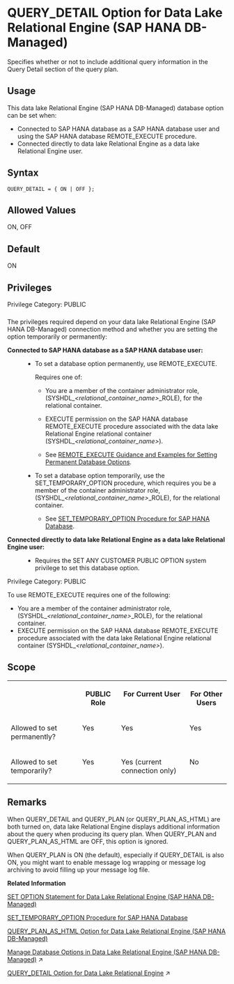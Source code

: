 <!-- loio4aa5427fd7c64273ae3b7d06a5c33ce8 -->

# QUERY\_DETAIL Option for Data Lake Relational Engine \(SAP HANA DB-Managed\)

Specifies whether or not to include additional query information in the Query Detail section of the query plan.



<a name="loio4aa5427fd7c64273ae3b7d06a5c33ce8__section_dzz_4jj_kyb"/>

## Usage

This data lake Relational Engine \(SAP HANA DB-Managed\) database option can be set when:

-   Connected to SAP HANA database as a SAP HANA database user and using the SAP HANA database REMOTE\_EXECUTE procedure.
-   Connected directly to data lake Relational Engine as a data lake Relational Engine user.



<a name="loio4aa5427fd7c64273ae3b7d06a5c33ce8__section_kcr_nct_lrb"/>

## Syntax

```
QUERY_DETAIL = { ON | OFF };
```



<a name="loio4aa5427fd7c64273ae3b7d06a5c33ce8__section_q21_4ct_lrb"/>

## Allowed Values

ON, OFF



<a name="loio4aa5427fd7c64273ae3b7d06a5c33ce8__section_w54_4ct_lrb"/>

## Default

ON



<a name="loio4aa5427fd7c64273ae3b7d06a5c33ce8__section_tcc_vsb_dxb"/>

## Privileges

Privilege Category: PUBLIC



### 

The privileges required depend on your data lake Relational Engine \(SAP HANA DB-Managed\) connection method and whether you are setting the option temporarily or permanently:


<dl>
<dt><b>

Connected to SAP HANA database as a SAP HANA database user:

</b></dt>
<dd>

-   To set a database option permanently, use REMOTE\_EXECUTE.

    Requires one of:

    -   You are a member of the container administrator role, \(SYSHDL\_*<relational\_container\_name\>*\_ROLE\), for the relational container.
    -   EXECUTE permission on the SAP HANA database REMOTE\_EXECUTE procedure associated with the data lake Relational Engine relational container \(SYSHDL\_*<relational\_container\_name\>*\).

    -   See [REMOTE\_EXECUTE Guidance and Examples for Setting Permanent Database Options](remote-execute-guidance-and-examples-for-setting-permanent-database-options-0023bea.md).


-   To set a database option temporarily, use the SET\_TEMPORARY\_OPTION procedure, which requires you be a member of the container administrator role, \(SYSHDL\_*<relational\_container\_name\>*\_ROLE\), for the relational container.

    -   See [SET\_TEMPORARY\_OPTION Procedure for SAP HANA Database](../080-sap-hana-database-for-data-lake-relational-engine/set-temporary-option-procedure-for-sap-hana-database-abcd703.md).





</dd><dt><b>

Connected directly to data lake Relational Engine as a data lake Relational Engine user:

</b></dt>
<dd>

-   Requires the SET ANY CUSTOMER PUBLIC OPTION system privilege to set this database option.



</dd>
</dl>



Privilege Category: PUBLIC

To use REMOTE\_EXECUTE requires one of the following:

-   You are a member of the container administrator role, \(SYSHDL\_*<relational\_container\_name\>*\_ROLE\), for the relational container.
-   EXECUTE permission on the SAP HANA database REMOTE\_EXECUTE procedure associated with the data lake Relational Engine relational container \(SYSHDL\_*<relational\_container\_name\>*\).



<a name="loio4aa5427fd7c64273ae3b7d06a5c33ce8__section_r3y_pct_lrb"/>

## Scope


<table>
<tr>
<th valign="top">

 

</th>
<th valign="top">

PUBLIC Role

</th>
<th valign="top">

For Current User

</th>
<th valign="top">

For Other Users

</th>
</tr>
<tr>
<td valign="top">

Allowed to set permanently?

</td>
<td valign="top">

Yes

</td>
<td valign="top">

Yes

</td>
<td valign="top">

Yes

</td>
</tr>
<tr>
<td valign="top">

Allowed to set temporarily?

</td>
<td valign="top">

Yes

</td>
<td valign="top">

Yes \(current connection only\)

</td>
<td valign="top">

No

</td>
</tr>
</table>



<a name="loio4aa5427fd7c64273ae3b7d06a5c33ce8__section_pmt_qct_lrb"/>

## Remarks

When QUERY\_DETAIL and QUERY\_PLAN \(or QUERY\_PLAN\_AS\_HTML\) are both turned on, data lake Relational Engine displays additional information about the query when producing its query plan. When QUERY\_PLAN and QUERY\_PLAN\_AS\_HTML are OFF, this option is ignored.

When QUERY\_PLAN is ON \(the default\), especially if QUERY\_DETAIL is also ON, you might want to enable message log wrapping or message log archiving to avoid filling up your message log file.

**Related Information**  


[SET OPTION Statement for Data Lake Relational Engine \(SAP HANA DB-Managed\)](../030-sql-statements/set-option-statement-for-data-lake-relational-engine-sap-hana-db-managed-84a37a4.md "Changes options that affect the behavior of the database and its compatibility with Transact-SQL. Setting the value of an option can change the behavior for all users or an individual user, in either a temporary or permanent scope.")

[SET\_TEMPORARY\_OPTION Procedure for SAP HANA Database](../080-sap-hana-database-for-data-lake-relational-engine/set-temporary-option-procedure-for-sap-hana-database-abcd703.md "Grant database options temporarily for the current connection only on a data lake Relational Engine relational container.")

[QUERY\_PLAN\_AS\_HTML Option for Data Lake Relational Engine \(SAP HANA DB-Managed\)](query-plan-as-html-option-for-data-lake-relational-engine-sap-hana-db-managed-486458a.md "Generates graphical query plans in HTML format for viewing in a Web browser.")

[Manage Database Options in Data Lake Relational Engine (SAP HANA DB-Managed)](https://help.sap.com/viewer/9220e7fec0fe4503b5c5a6e21d584e63/2023_4_QRC/en-US/964f12eb2961478b8205f5bfd8ee2ec6.html "Data lake Relational Engine database options are configurable settings that change the way the data lake Relational Engine instance behaves or performs.") :arrow_upper_right:

[QUERY_DETAIL Option for Data Lake Relational Engine](https://help.sap.com/viewer/19b3964099384f178ad08f2d348232a9/2023_4_QRC/en-US/a64c3ef384f21015ac76f94d8db150c5.html "Specifies whether or not to include additional query information in the Query Detail section of the query plan.") :arrow_upper_right:

